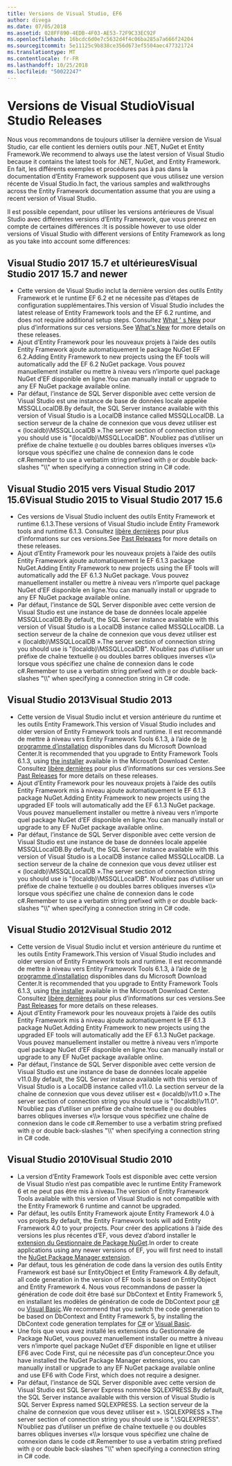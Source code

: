 ```yaml
---
title: Versions de Visual Studio, EF6
author: divega
ms.date: 07/05/2018
ms.assetid: 028FF890-4EDB-4F03-AE53-72F9C33EC92F
ms.openlocfilehash: 16bcdc6d0e7c5632d4f4c06ba285a7a666f24204
ms.sourcegitcommit: 5e11125c9b838ce356d673ef5504aec477321724
ms.translationtype: MT
ms.contentlocale: fr-FR
ms.lasthandoff: 10/25/2018
ms.locfileid: "50022247"
---
```

# <a name="visual-studio-releases"></a><span data-ttu-id="5ede0-102">Versions de Visual Studio</span><span class="sxs-lookup"><span data-stu-id="5ede0-102">Visual Studio Releases</span></span>

<span data-ttu-id="5ede0-103">Nous vous recommandons de toujours utiliser la dernière version de Visual Studio, car elle contient les derniers outils pour .NET, NuGet et Entity Framework.</span><span class="sxs-lookup"><span data-stu-id="5ede0-103">We recommend to always use the latest version of Visual Studio because it contains the latest tools for .NET, NuGet, and Entity Framework.</span></span>
<span data-ttu-id="5ede0-104">En fait, les différents exemples et procédures pas à pas dans la documentation d’Entity Framework supposent que vous utilisez une version récente de Visual Studio.</span><span class="sxs-lookup"><span data-stu-id="5ede0-104">In fact, the various samples and walkthroughs across the Entity Framework documentation assume that you are using a recent version of Visual Studio.</span></span>

<span data-ttu-id="5ede0-105">Il est possible cependant, pour utiliser les versions antérieures de Visual Studio avec différentes versions d’Entity Framework, que vous prenez en compte de certaines différences :</span><span class="sxs-lookup"><span data-stu-id="5ede0-105">It is possible however to use older versions of Visual Studio with different versions of Entity Framework as long as you take into account some differences:</span></span>

## <a name="visual-studio-2017-157-and-newer"></a><span data-ttu-id="5ede0-106">Visual Studio 2017 15.7 et ultérieures</span><span class="sxs-lookup"><span data-stu-id="5ede0-106">Visual Studio 2017 15.7 and newer</span></span>

- <span data-ttu-id="5ede0-107">Cette version de Visual Studio inclut la dernière version des outils Entity Framework et le runtime EF 6.2 et ne nécessite pas d’étapes de configuration supplémentaires.</span><span class="sxs-lookup"><span data-stu-id="5ede0-107">This version of Visual Studio includes the latest release of Entity Framework tools and the EF 6.2 runtime, and does not require additional setup steps.</span></span>
<span data-ttu-id="5ede0-108">Consultez [What ' s New](~/ef6/what-is-new/index.md) pour plus d’informations sur ces versions.</span><span class="sxs-lookup"><span data-stu-id="5ede0-108">See [What's New](~/ef6/what-is-new/index.md) for more details on these releases.</span></span>
- <span data-ttu-id="5ede0-109">Ajout d’Entity Framework pour les nouveaux projets à l’aide des outils Entity Framework ajoute automatiquement le package NuGet EF 6.2.</span><span class="sxs-lookup"><span data-stu-id="5ede0-109">Adding Entity Framework to new projects using the EF tools will automatically add the EF 6.2 NuGet package.</span></span>
<span data-ttu-id="5ede0-110">Vous pouvez manuellement installer ou mettre à niveau vers n’importe quel package NuGet d’EF disponible en ligne.</span><span class="sxs-lookup"><span data-stu-id="5ede0-110">You can manually install or upgrade to any EF NuGet package available online.</span></span>
- <span data-ttu-id="5ede0-111">Par défaut, l’instance de SQL Server disponible avec cette version de Visual Studio est une instance de base de données locale appelée MSSQLLocalDB.</span><span class="sxs-lookup"><span data-stu-id="5ede0-111">By default, the SQL Server instance available with this version of Visual Studio is a LocalDB instance called MSSQLLocalDB.</span></span>
<span data-ttu-id="5ede0-112">La section serveur de la chaîne de connexion que vous devez utiliser est « (localdb)\\MSSQLLocalDB ».</span><span class="sxs-lookup"><span data-stu-id="5ede0-112">The server section of connection string you should use is "(localdb)\\MSSQLLocalDB".</span></span>
<span data-ttu-id="5ede0-113">N’oubliez pas d’utiliser un préfixe de chaîne textuelle `@` ou doubles barres obliques inverses «\\\\» lorsque vous spécifiez une chaîne de connexion dans le code c#.</span><span class="sxs-lookup"><span data-stu-id="5ede0-113">Remember to use a verbatim string prefixed with `@` or double back-slashes "\\\\" when specifying a connection string in C# code.</span></span>  


## <a name="visual-studio-2015-to-visual-studio-2017-156"></a><span data-ttu-id="5ede0-114">Visual Studio 2015 vers Visual Studio 2017 15.6</span><span class="sxs-lookup"><span data-stu-id="5ede0-114">Visual Studio 2015 to Visual Studio 2017 15.6</span></span>

- <span data-ttu-id="5ede0-115">Ces versions de Visual Studio incluent des outils Entity Framework et runtime 6.1.3.</span><span class="sxs-lookup"><span data-stu-id="5ede0-115">These versions of Visual Studio include Entity Framework tools and runtime 6.1.3.</span></span>
<span data-ttu-id="5ede0-116">Consultez [libère dernières](~/ef6/what-is-new/past-releases.md#ef-613) pour plus d’informations sur ces versions.</span><span class="sxs-lookup"><span data-stu-id="5ede0-116">See [Past Releases](~/ef6/what-is-new/past-releases.md#ef-613) for more details on these releases.</span></span>
- <span data-ttu-id="5ede0-117">Ajout d’Entity Framework pour les nouveaux projets à l’aide des outils Entity Framework ajoute automatiquement le EF 6.1.3 package NuGet.</span><span class="sxs-lookup"><span data-stu-id="5ede0-117">Adding Entity Framework to new projects using the EF tools will automatically add the EF 6.1.3 NuGet package.</span></span>
<span data-ttu-id="5ede0-118">Vous pouvez manuellement installer ou mettre à niveau vers n’importe quel package NuGet d’EF disponible en ligne.</span><span class="sxs-lookup"><span data-stu-id="5ede0-118">You can manually install or upgrade to any EF NuGet package available online.</span></span>
- <span data-ttu-id="5ede0-119">Par défaut, l’instance de SQL Server disponible avec cette version de Visual Studio est une instance de base de données locale appelée MSSQLLocalDB.</span><span class="sxs-lookup"><span data-stu-id="5ede0-119">By default, the SQL Server instance available with this version of Visual Studio is a LocalDB instance called MSSQLLocalDB.</span></span>
<span data-ttu-id="5ede0-120">La section serveur de la chaîne de connexion que vous devez utiliser est « (localdb)\\MSSQLLocalDB ».</span><span class="sxs-lookup"><span data-stu-id="5ede0-120">The server section of connection string you should use is "(localdb)\\MSSQLLocalDB".</span></span>
<span data-ttu-id="5ede0-121">N’oubliez pas d’utiliser un préfixe de chaîne textuelle `@` ou doubles barres obliques inverses «\\\\» lorsque vous spécifiez une chaîne de connexion dans le code c#.</span><span class="sxs-lookup"><span data-stu-id="5ede0-121">Remember to use a verbatim string prefixed with `@` or double back-slashes "\\\\" when specifying a connection string in C# code.</span></span>  


## <a name="visual-studio-2013"></a><span data-ttu-id="5ede0-122">Visual Studio 2013</span><span class="sxs-lookup"><span data-stu-id="5ede0-122">Visual Studio 2013</span></span>
- <span data-ttu-id="5ede0-123">Cette version de Visual Studio inclut et version antérieure du runtime et les outils Entity Framework.</span><span class="sxs-lookup"><span data-stu-id="5ede0-123">This version of Visual Studio includes and older version of Entity Framework tools and runtime.</span></span>
<span data-ttu-id="5ede0-124">Il est recommandé de mettre à niveau vers Entity Framework Tools 6.1.3, à l’aide de [le programme d’installation](https://www.microsoft.com/download/details.aspx?id=40762) disponibles dans du Microsoft Download Center.</span><span class="sxs-lookup"><span data-stu-id="5ede0-124">It is recommended that you upgrade to Entity Framework Tools 6.1.3, using [the installer](https://www.microsoft.com/download/details.aspx?id=40762) available in the Microsoft Download Center.</span></span>
<span data-ttu-id="5ede0-125">Consultez [libère dernières](~/ef6/what-is-new/past-releases.md#ef-613) pour plus d’informations sur ces versions.</span><span class="sxs-lookup"><span data-stu-id="5ede0-125">See [Past Releases](~/ef6/what-is-new/past-releases.md#ef-613) for more details on these releases.</span></span>
- <span data-ttu-id="5ede0-126">Ajout d’Entity Framework pour les nouveaux projets à l’aide des outils Entity Framework mis à niveau ajoute automatiquement le EF 6.1.3 package NuGet.</span><span class="sxs-lookup"><span data-stu-id="5ede0-126">Adding Entity Framework to new projects using the upgraded EF tools will automatically add the EF 6.1.3 NuGet package.</span></span>
<span data-ttu-id="5ede0-127">Vous pouvez manuellement installer ou mettre à niveau vers n’importe quel package NuGet d’EF disponible en ligne.</span><span class="sxs-lookup"><span data-stu-id="5ede0-127">You can manually install or upgrade to any EF NuGet package available online.</span></span>
- <span data-ttu-id="5ede0-128">Par défaut, l’instance de SQL Server disponible avec cette version de Visual Studio est une instance de base de données locale appelée MSSQLLocalDB.</span><span class="sxs-lookup"><span data-stu-id="5ede0-128">By default, the SQL Server instance available with this version of Visual Studio is a LocalDB instance called MSSQLLocalDB.</span></span>
<span data-ttu-id="5ede0-129">La section serveur de la chaîne de connexion que vous devez utiliser est « (localdb)\\MSSQLLocalDB ».</span><span class="sxs-lookup"><span data-stu-id="5ede0-129">The server section of connection string you should use is "(localdb)\\MSSQLLocalDB".</span></span>
<span data-ttu-id="5ede0-130">N’oubliez pas d’utiliser un préfixe de chaîne textuelle `@` ou doubles barres obliques inverses «\\\\» lorsque vous spécifiez une chaîne de connexion dans le code c#.</span><span class="sxs-lookup"><span data-stu-id="5ede0-130">Remember to use a verbatim string prefixed with `@` or double back-slashes "\\\\" when specifying a connection string in C# code.</span></span>  

## <a name="visual-studio-2012"></a><span data-ttu-id="5ede0-131">Visual Studio 2012</span><span class="sxs-lookup"><span data-stu-id="5ede0-131">Visual Studio 2012</span></span>

- <span data-ttu-id="5ede0-132">Cette version de Visual Studio inclut et version antérieure du runtime et les outils Entity Framework.</span><span class="sxs-lookup"><span data-stu-id="5ede0-132">This version of Visual Studio includes and older version of Entity Framework tools and runtime.</span></span>
<span data-ttu-id="5ede0-133">Il est recommandé de mettre à niveau vers Entity Framework Tools 6.1.3, à l’aide de [le programme d’installation](https://www.microsoft.com/download/details.aspx?id=40762) disponibles dans du Microsoft Download Center.</span><span class="sxs-lookup"><span data-stu-id="5ede0-133">It is recommended that you upgrade to Entity Framework Tools 6.1.3, using [the installer](https://www.microsoft.com/download/details.aspx?id=40762) available in the Microsoft Download Center.</span></span>
<span data-ttu-id="5ede0-134">Consultez [libère dernières](~/ef6/what-is-new/past-releases.md#ef-613) pour plus d’informations sur ces versions.</span><span class="sxs-lookup"><span data-stu-id="5ede0-134">See [Past Releases](~/ef6/what-is-new/past-releases.md#ef-613) for more details on these releases.</span></span>
- <span data-ttu-id="5ede0-135">Ajout d’Entity Framework pour les nouveaux projets à l’aide des outils Entity Framework mis à niveau ajoute automatiquement le EF 6.1.3 package NuGet.</span><span class="sxs-lookup"><span data-stu-id="5ede0-135">Adding Entity Framework to new projects using the upgraded EF tools will automatically add the EF 6.1.3 NuGet package.</span></span>
<span data-ttu-id="5ede0-136">Vous pouvez manuellement installer ou mettre à niveau vers n’importe quel package NuGet d’EF disponible en ligne.</span><span class="sxs-lookup"><span data-stu-id="5ede0-136">You can manually install or upgrade to any EF NuGet package available online.</span></span>
- <span data-ttu-id="5ede0-137">Par défaut, l’instance de SQL Server disponible avec cette version de Visual Studio est une instance de base de données locale appelée v11.0.</span><span class="sxs-lookup"><span data-stu-id="5ede0-137">By default, the SQL Server instance available with this version of Visual Studio is a LocalDB instance called v11.0.</span></span>
<span data-ttu-id="5ede0-138">La section serveur de la chaîne de connexion que vous devez utiliser est « (localdb)\\v11.0 ».</span><span class="sxs-lookup"><span data-stu-id="5ede0-138">The server section of connection string you should use is "(localdb)\\v11.0".</span></span>
<span data-ttu-id="5ede0-139">N’oubliez pas d’utiliser un préfixe de chaîne textuelle `@` ou doubles barres obliques inverses «\\\\» lorsque vous spécifiez une chaîne de connexion dans le code c#.</span><span class="sxs-lookup"><span data-stu-id="5ede0-139">Remember to use a verbatim string prefixed with `@` or double back-slashes "\\\\" when specifying a connection string in C# code.</span></span>  

## <a name="visual-studio-2010"></a><span data-ttu-id="5ede0-140">Visual Studio 2010</span><span class="sxs-lookup"><span data-stu-id="5ede0-140">Visual Studio 2010</span></span>

- <span data-ttu-id="5ede0-141">La version d’Entity Framework Tools est disponible avec cette version de Visual Studio n’est pas compatible avec le runtime Entity Framework 6 et ne peut pas être mis à niveau.</span><span class="sxs-lookup"><span data-stu-id="5ede0-141">The version of Entity Framework Tools available with this version of Visual Studio is not compatible with the Entity Framework 6 runtime and cannot be upgraded.</span></span>
- <span data-ttu-id="5ede0-142">Par défaut, les outils Entity Framework ajoute Entity Framework 4.0 à vos projets.</span><span class="sxs-lookup"><span data-stu-id="5ede0-142">By default, the Entity Framework tools will add Entity Framework 4.0 to your projects.</span></span>
<span data-ttu-id="5ede0-143">Pour créer des applications à l’aide des versions les plus récentes d’EF, vous devez d’abord installer le [extension du Gestionnaire de Package NuGet](https://marketplace.visualstudio.com/items?itemName=NuGetTeam.NuGetPackageManager).</span><span class="sxs-lookup"><span data-stu-id="5ede0-143">In order to create applications using any newer versions of EF, you will first need to install the [NuGet Package Manager extension](https://marketplace.visualstudio.com/items?itemName=NuGetTeam.NuGetPackageManager).</span></span>
- <span data-ttu-id="5ede0-144">Par défaut, tous les génération de code dans la version des outils Entity Framework est basé sur EntityObject et Entity Framework 4.</span><span class="sxs-lookup"><span data-stu-id="5ede0-144">By default, all code generation in the version of EF tools is based on EntityObject and Entity Framework 4.</span></span>
<span data-ttu-id="5ede0-145">Nous vous recommandons de passer la génération de code doit être basé sur DbContext et Entity Framework 5, en installant les modèles de génération de code de DbContext pour [c#](https://marketplace.visualstudio.com/items?itemName=EntityFrameworkTeam.EF5xDbContextGeneratorforC) ou [Visual Basic](https://marketplace.visualstudio.com/items?itemName=EntityFrameworkTeam.EF5xDbContextGeneratorforVBNET).</span><span class="sxs-lookup"><span data-stu-id="5ede0-145">We recommend that you switch the code generation to be based on DbContext and Entity Framework 5, by installing the DbContext code generation templates for [C#](https://marketplace.visualstudio.com/items?itemName=EntityFrameworkTeam.EF5xDbContextGeneratorforC) or [Visual Basic](https://marketplace.visualstudio.com/items?itemName=EntityFrameworkTeam.EF5xDbContextGeneratorforVBNET).</span></span>
- <span data-ttu-id="5ede0-146">Une fois que vous avez installé les extensions du Gestionnaire de Package NuGet, vous pouvez manuellement installer ou mettre à niveau vers n’importe quel package NuGet d’EF disponible en ligne et utiliser EF6 avec Code First, qui ne nécessite pas d’un concepteur.</span><span class="sxs-lookup"><span data-stu-id="5ede0-146">Once you have installed the NuGet Package Manager extensions, you can manually install or upgrade to any EF NuGet package available online and use EF6 with Code First, which does not require a designer.</span></span>
- <span data-ttu-id="5ede0-147">Par défaut, l’instance de SQL Server disponible avec cette version de Visual Studio est SQL Server Express nommée SQLEXPRESS.</span><span class="sxs-lookup"><span data-stu-id="5ede0-147">By default, the SQL Server instance available with this version of Visual Studio is SQL Server Express named SQLEXPRESS.</span></span>
<span data-ttu-id="5ede0-148">La section serveur de la chaîne de connexion que vous devez utiliser est ». \\SQLEXPRESS ».</span><span class="sxs-lookup"><span data-stu-id="5ede0-148">The server section of connection string you should use is ".\\SQLEXPRESS".</span></span>
<span data-ttu-id="5ede0-149">N’oubliez pas d’utiliser un préfixe de chaîne textuelle `@` ou doubles barres obliques inverses «\\\\» lorsque vous spécifiez une chaîne de connexion dans le code c#.</span><span class="sxs-lookup"><span data-stu-id="5ede0-149">Remember to use a verbatim string prefixed with `@` or double back-slashes "\\\\" when specifying a connection string in C# code.</span></span>
